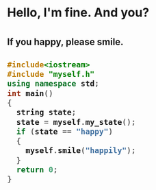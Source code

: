 <h1>Hello, I'm fine. And you?<h1>
<h2>If you happy, please smile.<h2>

```cpp
#include<iostream>
#include "myself.h"
using namespace std;
int main()
{
  string state;
  state = myself.my_state();
  if (state == "happy")
  {
    myself.smile("happily");
  }
  return 0;
}
```

